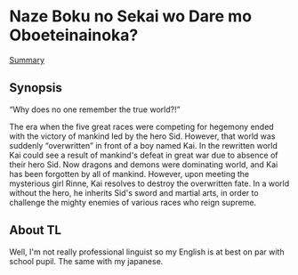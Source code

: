 # Naze Boku no Sekai wo Dare mo Oboeteinainoka?

[Summary](src/SUMMARY.md)

## Synopsis

“Why does no one remember the true world?!”

The era when the five great races were competing for hegemony ended with the victory of mankind led by the hero Sid.
However, that world was suddenly “overwritten” in front of a boy named Kai.
In the rewritten world Kai could see a result of mankind's defeat in great war due to absence of their hero Sid.
Now dragons and demons were dominating world, and Kai has been forgotten by all of mankind.
However, upon meeting the mysterious girl Rinne, Kai resolves to destroy the overwritten fate.
In a world without the hero, he inherits Sid's sword and martial arts, in order to challenge the mighty enemies of various races who reign supreme.

## About TL

Well, I'm not really professional linguist so my English is at best on par with school pupil.
The same with my japanese.
